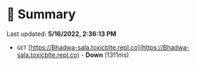 # 📖 Summary
Last updated: **5/16/2022, 2:36:13 PM**

- `GET` [https://Bhadwa-sala.toxicblte.repl.co](https://Bhadwa-sala.toxicblte.repl.co) - **Down** (1311ms)
